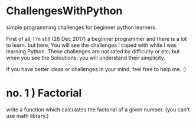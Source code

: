 # ChallengesWithPython
simple programming challenges for beginner python learners. 

First of all, I'm still (28 Dec 2017) a beginner programmer and there is a lot to learn. but here, You will see the challenges I coped with while I was learning Python. These challenges are not rated by difficulty or etc; but when you see the Soloutions, you will understand their simplicity. 

If you have better ideas or challenges in your mind, feel free to help me. :)

# no. 1 ) Factorial
write a function which calculates the factorial of a given number. (you can't use math library.)
